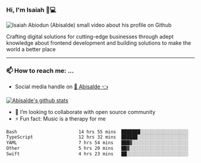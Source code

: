 ### Hi, I'm Isaiah 🌻💻

<img src="https://res.cloudinary.com/abisalde/image/upload/c_scale,h_311,w_816/v1616039512/Abisalde_github.gif" alt="Isaiah Abiodun (Abisalde) small video about his profile on Github">

Crafting digital solutions for cutting-edge businesses through adept knowledge about frontend development and building solutions to make the world a better place
<hr>

### 📫 How to reach me: ...
- Social media handle on <a href="https://twitter.com/abisalde">🔔  Abisalde   👈</a>


[![Abisalde's github stats](https://github-readme-stats.vercel.app/api?username=abisalde)](https://github.com/abisalde/github-readme-stats)

- 👯 I’m looking to collaborate with open source community
- ⚡ Fun fact: Music is a therapy for me


<!--
**abisalde/Abisalde** is a ✨ _special_ ✨ repository because its `README.md` (this file) appears on your GitHub profile.

Here are some ideas to get you started:


- 👯 I’m looking to collaborate with open source community
- 🤔 I’m looking for help with ...
- 💬 Ask me about ...
- 📫 How to reach me: ...
- 😄 Pronouns: ...
- ⚡ Fun fact: ...
-->

<!--START_SECTION:waka-->

```txt
Bash                       14 hrs 55 mins  ███████░░░░░░░░░░░░░░░░░░   28.59 %
TypeScript                 12 hrs 32 mins  ██████░░░░░░░░░░░░░░░░░░░   24.05 %
YAML                       7 hrs 54 mins   ███▓░░░░░░░░░░░░░░░░░░░░░   15.16 %
Other                      5 hrs 20 mins   ██▓░░░░░░░░░░░░░░░░░░░░░░   10.23 %
Swift                      4 hrs 23 mins   ██░░░░░░░░░░░░░░░░░░░░░░░   08.43 %
```

<!--END_SECTION:waka-->

